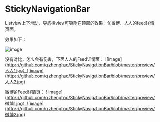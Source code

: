 # StickyNavigationBar
Listview上下滑动，导航栏view可吸附在顶部的效果，仿微博、人人的feed详情页面。

效果如下：

![image](https://github.com/qizhenghao/StickyNavigationBar/blob/master/preview/sticky_navigation_bar.gif)

没有对比，怎么会有伤害，下面人人的Feed详情页：
![image](https://github.com/qizhenghao/StickyNavigationBar/blob/master/preview/人人1.jpg）![image](https://github.com/qizhenghao/StickyNavigationBar/blob/master/preview/人人2.jpg)


微博的Feed详情页：
![image](https://github.com/qizhenghao/StickyNavigationBar/blob/master/preview/微博1.jpg）![image](https://github.com/qizhenghao/StickyNavigationBar/blob/master/preview/微博2.jpg)
